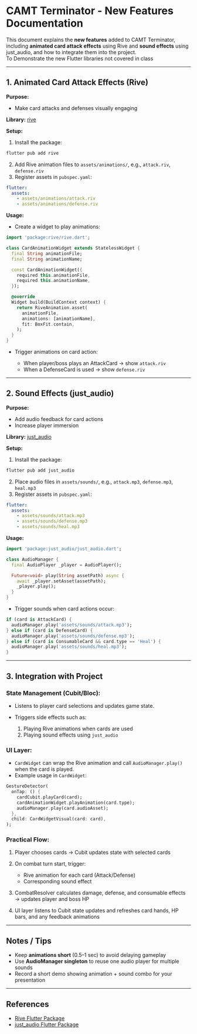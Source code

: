 # CAMT Terminator - New Features Documentation

This document explains the **new features** added to CAMT Terminator, including **animated card attack effects** using Rive and **sound effects** using just_audio, and how to integrate them into the project. <br>
To Demonstrate the new Flutter libraries not covered in class

---

## 1. Animated Card Attack Effects (Rive)

**Purpose:**  
- Make card attacks and defenses visually engaging  

**Library:** [rive](https://pub.dev/packages/rive)

**Setup:**
1. Install the package:
```bash
flutter pub add rive
````

2. Add Rive animation files to `assets/animations/`, e.g., `attack.riv`, `defense.riv`
3. Register assets in `pubspec.yaml`:

```yaml
flutter:
  assets:
    - assets/animations/attack.riv
    - assets/animations/defense.riv
```

**Usage:**

* Create a widget to play animations:

```dart
import 'package:rive/rive.dart';

class CardAnimationWidget extends StatelessWidget {
  final String animationFile;
  final String animationName;

  const CardAnimationWidget({
    required this.animationFile,
    required this.animationName,
  });

  @override
  Widget build(BuildContext context) {
    return RiveAnimation.asset(
      animationFile,
      animations: [animationName],
      fit: BoxFit.contain,
    );
  }
}
```

* Trigger animations on card action:

  * When player/boss plays an AttackCard → show `attack.riv`
  * When a DefenseCard is used → show `defense.riv`

---

## 2. Sound Effects (just_audio)

**Purpose:**

* Add audio feedback for card actions
* Increase player immersion

**Library:** [just_audio](https://pub.dev/packages/just_audio)

**Setup:**

1. Install the package:

```bash
flutter pub add just_audio
```

2. Place audio files in `assets/sounds/`, e.g., `attack.mp3`, `defense.mp3`, `heal.mp3`
3. Register assets in `pubspec.yaml`:

```yaml
flutter:
  assets:
    - assets/sounds/attack.mp3
    - assets/sounds/defense.mp3
    - assets/sounds/heal.mp3
```

**Usage:**

```dart
import 'package:just_audio/just_audio.dart';

class AudioManager {
  final AudioPlayer _player = AudioPlayer();

  Future<void> play(String assetPath) async {
    await _player.setAsset(assetPath);
    _player.play();
  }
}
```

* Trigger sounds when card actions occur:

```dart
if (card is AttackCard) {
  audioManager.play('assets/sounds/attack.mp3');
} else if (card is DefenseCard) {
  audioManager.play('assets/sounds/defense.mp3');
} else if (card is ConsumableCard && card.type == 'Heal') {
  audioManager.play('assets/sounds/heal.mp3');
}
```

---

## 3. Integration with Project

### **State Management (Cubit/Bloc):**

  * Listens to player card selections and updates game state.
  * Triggers side effects such as:

    1. Playing Rive animations when cards are used
    2. Playing sound effects using `just_audio`

### **UI Layer:**

  * `CardWidget` can wrap the Rive animation and call `AudioManager.play()` when the card is played.
  * Example usage in `CardWidget`:

  ```dart
  GestureDetector(
    onTap: () {
      cardCubit.playCard(card);
      cardAnimationWidget.playAnimation(card.type);
      audioManager.play(card.audioAsset);
    },
    child: CardWidgetVisual(card: card),
  );
  ```

### **Practical Flow:**

  1. Player chooses cards → Cubit updates state with selected cards
  2. On combat turn start, trigger:

     * Rive animation for each card (Attack/Defense)
     * Corresponding sound effect
  3. CombatResolver calculates damage, defense, and consumable effects → updates player and boss HP
  4. UI layer listens to Cubit state updates and refreshes card hands, HP bars, and any feedback animations

---

## Notes / Tips

* Keep **animations short** (0.5–1 sec) to avoid delaying gameplay
* Use **AudioManager singleton** to reuse one audio player for multiple sounds
* Record a short demo showing animation + sound combo for your presentation

---

## References

* [Rive Flutter Package](https://pub.dev/packages/rive)
* [just_audio Flutter Package](https://pub.dev/packages/just_audio)